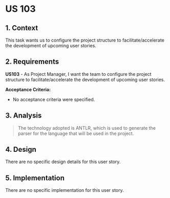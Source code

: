 # US 103


## 1. Context

This task wants us to configure the project structure to facilitate/accelerate the development of upcoming user stories.


## 2. Requirements


**US103** - As Project Manager, I want the team to configure the project structure to facilitate/accelerate the
development of upcoming user stories.

**Acceptance Criteria:**

- No acceptance criteria were specified.


## 3. Analysis

> The technology adopted is ANTLR, which is used to generate the parser for the language that will be used in the project.

## 4. Design

There are no specific design details for this user story.

## 5. Implementation

There are no specific implementation for this user story. 